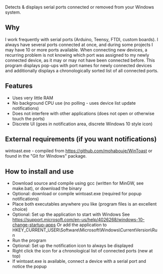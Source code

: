 Detects & displays serial ports connected or removed from your Windows system.

## Why

I work frequently with serial ports (Arduino, Teensy, FTDI, custom boards).
I always have several ports connected at once, and during some projects I may have 10 or more ports available.
When connecting new devices, a recurring problem is not knowing which port was assigned to my newly connected device, as it may or may not have been connected before.
This program displays pop-ups with port names for newly connected devices and additionally displays a chronologically sorted list of all connected ports.

## Features

* Uses very little RAM
* No background CPU use (no polling - uses device list update notifications)
* Does not interfere with other applications (does not open or otherwise touch the ports)
* Discrete UI (goes in notification area, discrete Windows 10 style icon)

## External requirements (if you want notifications)

wintoast.exe - compiled from https://github.com/mohabouje/WinToast or found in the "Git for Windows" package.

## How to install and use

* Download source and compile using gcc (written for MinGW, see make.bat), or download the binary
* Optional: download or compile wintoast.exe (required for popup notifications)
* Place both executables anywhere you like (program files is an excellent choice)
* Optional: Set up the application to start with Windows
  See https://support.microsoft.com/en-us/help/4026268/windows-10-change-startup-apps
  Or add the application to HKEY_CURRENT_USER\Software\Microsoft\Windows\CurrentVersion\Run
* Run the program
* Optional: Set up the notification icon to always be displayed
* Right click the icon for a chronological list of connected ports (new at top)
* If wintoast.exe is available, connect a device with a serial port and notice the popup